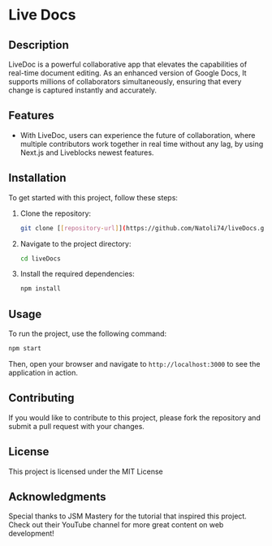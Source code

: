 # Live Docs

## Description

LiveDoc is a powerful collaborative app that elevates the capabilities of real-time document editing. As an enhanced version of Google Docs, It supports millions of collaborators simultaneously, ensuring that every change is captured instantly and accurately.

## Features

- With LiveDoc, users can experience the future of collaboration, where multiple contributors work together in real time without any lag, by using Next.js and Liveblocks newest features.

## Installation

To get started with this project, follow these steps:

1. Clone the repository:
   ```bash
   git clone [[repository-url]](https://github.com/Natoli74/liveDocs.git)
   ```
2. Navigate to the project directory:
   ```bash
   cd liveDocs
   ```
3. Install the required dependencies:
   ```bash
   npm install
   ```

## Usage

To run the project, use the following command:

```bash
npm start
```

Then, open your browser and navigate to `http://localhost:3000` to see the application in action.

## Contributing

If you would like to contribute to this project, please fork the repository and submit a pull request with your changes.

## License

This project is licensed under the MIT License

## Acknowledgments

Special thanks to JSM Mastery for the tutorial that inspired this project. Check out their YouTube channel for more great content on web development!
